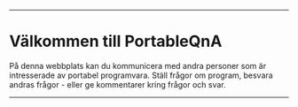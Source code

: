 ---

**Välkommen till PortableQnA**
========================

På denna webbplats kan du kommunicera med andra personer som är intresserade av portabel programvara. Ställ frågor om program, besvara andras frågor - eller ge kommentarer kring frågor och svar.

---